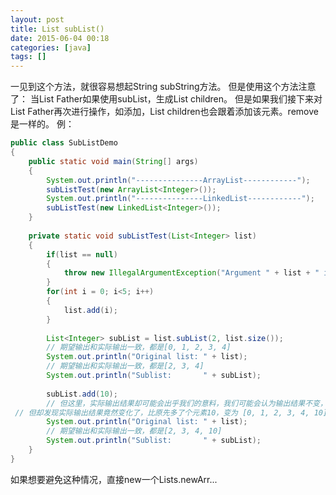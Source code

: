 ```yaml
---
layout: post
title: List subList()
date: 2015-06-04 00:18
categories: [java]
tags: []
---
```

一见到这个方法，就很容易想起String subString方法。
但是使用这个方法注意了：
当List Father如果使用subList，生成List children。
但是如果我们接下来对List Father再次进行操作，如添加，List children也会跟着添加该元素。remove是一样的。
例：


```java
public class SubListDemo
{
    public static void main(String[] args)
    {
        System.out.println("---------------ArrayList------------");
        subListTest(new ArrayList<Integer>());
        System.out.println("---------------LinkedList------------");
        subListTest(new LinkedList<Integer>());
    }
 
    private static void subListTest(List<Integer> list)
    {
        if(list == null)
        {
            throw new IllegalArgumentException("Argument " + list + " is null.");
        }
        for(int i = 0; i<5; i++)
        {
            list.add(i);
        }
         
        List<Integer> subList = list.subList(2, list.size());
        // 期望输出和实际输出一致，都是[0, 1, 2, 3, 4]
        System.out.println("Original list: " + list); 
        // 期望输出和实际输出一致，都是[2, 3, 4]
        System.out.println("Sublist:       " + subList);
         
        subList.add(10);
        // 但这里，实际输出结果却可能会出乎我们的意料，我们可能会认为输出结果不变，
 // 但却发现实际输出结果竟然变化了，比原先多了个元素10，变为 [0, 1, 2, 3, 4, 10]
        System.out.println("Original list: " + list);
        // 期望输出和实际输出一致，都是[2, 3, 4, 10]
        System.out.println("Sublist:       " + subList);
    }
}
```
如果想要避免这种情况，直接new一个Lists.newArr...
